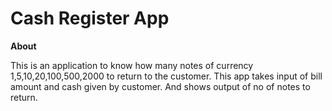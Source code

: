 # Cash Register App

**About**

This is an application to know how many notes of currency 1,5,10,20,100,500,2000 to return to the customer. This app takes input of bill amount and cash given by customer. And shows output of no of notes to return.